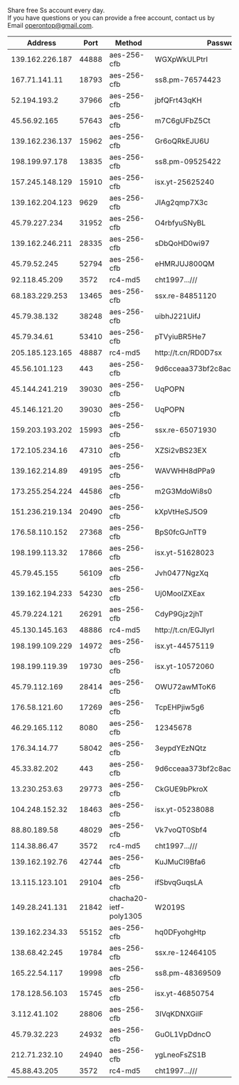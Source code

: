 Share free Ss account every day. 
<br>
If you have questions or you can provide a free account, contact us by Email operontop@gmail.com.


| Address            | Port  | Method                   | Password                         | Country |
|--------------------|-------|--------------------------|----------------------------------|---------|
| 139\.162\.226\.187 | 44888 | aes\-256\-cfb            | WGXpWkULPtrI                     | GB      |
| 167\.71\.141\.11   | 18793 | aes\-256\-cfb            | ss8\.pm\-76574423                | GB      |
| 52\.194\.193\.2    | 37966 | aes\-256\-cfb            | jbfQFrt43qKH                     | JP      |
| 45\.56\.92\.165    | 57643 | aes\-256\-cfb            | m7C6gUFbZ5Ct                     | US      |
| 139\.162\.236\.137 | 15962 | aes\-256\-cfb            | Gr6oQRkEJU6U                     | GB      |
| 198\.199\.97\.178  | 13835 | aes\-256\-cfb            | ss8\.pm\-09525422                | US      |
| 157\.245\.148\.129 | 15910 | aes\-256\-cfb            | isx\.yt\-25625240                | SG      |
| 139\.162\.204\.123 | 9629  | aes\-256\-cfb            | JIAg2qmp7X3c                     | GB      |
| 45\.79\.227\.234   | 31952 | aes\-256\-cfb            | O4rbfyuSNyBL                     | US      |
| 139\.162\.246\.211 | 28335 | aes\-256\-cfb            | sDbQoHD0wi97                     | GB      |
| 45\.79\.52\.245    | 52794 | aes\-256\-cfb            | eHMRJUJ800QM                     | US      |
| 92\.118\.45\.209   | 3572  | rc4\-md5                 | cht1997\.\.\.///                 | JP      |
| 68\.183\.229\.253  | 13465 | aes\-256\-cfb            | ssx\.re\-84851120                | SG      |
| 45\.79\.38\.132    | 38248 | aes\-256\-cfb            | uibhJ221UifJ                     | US      |
| 45\.79\.34\.61     | 53410 | aes\-256\-cfb            | pTVyiuBR5He7                     | US      |
| 205\.185\.123\.165 | 48887 | rc4\-md5                 | http://t\.cn/RD0D7sx             | US      |
| 45\.56\.101\.123   | 443   | aes\-256\-cfb            | 9d6cceaa373bf2c8acb22e60b6a58be6 | US      |
| 45\.144\.241\.219  | 39030 | aes\-256\-cfb            | UqPOPN                           | US      |
| 45\.146\.121\.20   | 39030 | aes\-256\-cfb            | UqPOPN                           | US      |
| 159\.203\.193\.202 | 15993 | aes\-256\-cfb            | ssx\.re\-65071930                | US      |
| 172\.105\.234\.16  | 47310 | aes\-256\-cfb            | XZSi2vBS23EX                     | JP      |
| 139\.162\.214\.89  | 49195 | aes\-256\-cfb            | WAVWHH8dPPa9                     | GB      |
| 173\.255\.254\.224 | 44586 | aes\-256\-cfb            | m2G3MdoWi8s0                     | US      |
| 151\.236\.219\.134 | 20490 | aes\-256\-cfb            | kXpVtHeSJ5O9                     | GB      |
| 176\.58\.110\.152  | 27368 | aes\-256\-cfb            | BpS0fcGJnTT9                     | GB      |
| 198\.199\.113\.32  | 17866 | aes\-256\-cfb            | isx\.yt\-51628023                | US      |
| 45\.79\.45\.155    | 56109 | aes\-256\-cfb            | Jvh0477NgzXq                     | US      |
| 139\.162\.194\.233 | 54230 | aes\-256\-cfb            | Uj0MooIZXEax                     | GB      |
| 45\.79\.224\.121   | 26291 | aes\-256\-cfb            | CdyP9Gjz2jhT                     | US      |
| 45\.130\.145\.163  | 48886 | rc4\-md5                 | http://t\.cn/EGJIyrl             | RU      |
| 198\.199\.109\.229 | 14972 | aes\-256\-cfb            | isx\.yt\-44575119                | US      |
| 198\.199\.119\.39  | 19730 | aes\-256\-cfb            | isx\.yt\-10572060                | US      |
| 45\.79\.112\.169   | 28414 | aes\-256\-cfb            | OWU72awMToK6                     | US      |
| 176\.58\.121\.60   | 17269 | aes\-256\-cfb            | TcpEHPjiw5g6                     | GB      |
| 46\.29\.165\.112   | 8080  | aes\-256\-cfb            | 12345678                         | RU      |
| 176\.34\.14\.77    | 58042 | aes\-256\-cfb            | 3eypdYEzNQtz                     | JP      |
| 45\.33\.82\.202    | 443   | aes\-256\-cfb            | 9d6cceaa373bf2c8acb22e60b6a58be6 | US      |
| 13\.230\.253\.63   | 29773 | aes\-256\-cfb            | CkGUE9bPkroX                     | JP      |
| 104\.248\.152\.32  | 18463 | aes\-256\-cfb            | isx\.yt\-05238088                | SG      |
| 88\.80\.189\.58    | 48029 | aes\-256\-cfb            | Vk7voQT0Sbf4                     | GB      |
| 114\.38\.86\.47    | 3572  | rc4\-md5                 | cht1997\.\.\.///                 | TW      |
| 139\.162\.192\.76  | 42744 | aes\-256\-cfb            | KuJMuCl9Bfa6                     | GB      |
| 13\.115\.123\.101  | 29104 | aes\-256\-cfb            | ifSbvqGuqsLA                     | JP      |
| 149\.28\.241\.131  | 21842 | chacha20\-ietf\-poly1305 | W2019S                           | US      |
| 139\.162\.234\.33  | 55152 | aes\-256\-cfb            | hq0DFyohgHtp                     | GB      |
| 138\.68\.42\.245   | 19784 | aes\-256\-cfb            | ssx\.re\-12464105                | US      |
| 165\.22\.54\.117   | 19998 | aes\-256\-cfb            | ss8\.pm\-48369509                | SG      |
| 178\.128\.56\.103  | 15745 | aes\-256\-cfb            | isx\.yt\-46850754                | SG      |
| 3\.112\.41\.102    | 28806 | aes\-256\-cfb            | 3IVqKDNXGilF                     | JP      |
| 45\.79\.32\.223    | 24932 | aes\-256\-cfb            | GuOL1VpDdncO                     | US      |
| 212\.71\.232\.10   | 24940 | aes\-256\-cfb            | ygLneoFsZS1B                     | GB      |
| 45\.88\.43\.205    | 3572  | rc4\-md5                 | cht1997\.\.\.///                 | JP      |
